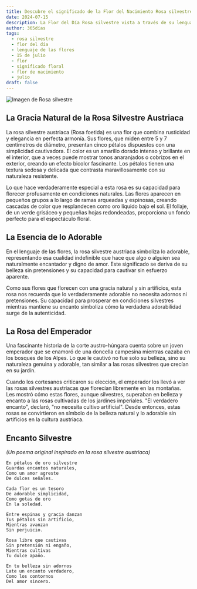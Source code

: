 ```yaml
---
title: Descubre el significado de la Flor del Nacimiento Rosa silvestre del 15 de julio
date: 2024-07-15
description: La Flor del Día Rosa silvestre vista a través de su lenguaje floral e historias
author: 365días
tags:
  - rosa silvestre
  - flor del día
  - lenguaje de las flores
  - 15 de julio
  - flor
  - significado floral
  - flor de nacimiento
  - julio
draft: false
---
```


![Imagen de Rosa silvestre](https://cdn.pixabay.com/photo/2018/09/10/17/51/yellow-rose-3667591_960_720.jpg#center#center)


## La Gracia Natural de la Rosa Silvestre Austriaca

La rosa silvestre austriaca (Rosa foetida) es una flor que combina rusticidad y elegancia en perfecta armonía. Sus flores, que miden entre 5 y 7 centímetros de diámetro, presentan cinco pétalos dispuestos con una simplicidad cautivadora. El color es un amarillo dorado intenso y brillante en el interior, que a veces puede mostrar tonos anaranjados o cobrizos en el exterior, creando un efecto bicolor fascinante. Los pétalos tienen una textura sedosa y delicada que contrasta maravillosamente con su naturaleza resistente.

Lo que hace verdaderamente especial a esta rosa es su capacidad para florecer profusamente en condiciones naturales. Las flores aparecen en pequeños grupos a lo largo de ramas arqueadas y espinosas, creando cascadas de color que resplandecen como oro líquido bajo el sol. El follaje, de un verde grisáceo y pequeñas hojas redondeadas, proporciona un fondo perfecto para el espectáculo floral.

## La Esencia de lo Adorable

En el lenguaje de las flores, la rosa silvestre austriaca simboliza lo adorable, representando esa cualidad indefinible que hace que algo o alguien sea naturalmente encantador y digno de amor. Este significado se deriva de su belleza sin pretensiones y su capacidad para cautivar sin esfuerzo aparente.

Como sus flores que florecen con una gracia natural y sin artificios, esta rosa nos recuerda que lo verdaderamente adorable no necesita adornos ni pretensiones. Su capacidad para prosperar en condiciones silvestres mientras mantiene su encanto simboliza cómo la verdadera adorabilidad surge de la autenticidad.

## La Rosa del Emperador

Una fascinante historia de la corte austro-húngara cuenta sobre un joven emperador que se enamoró de una doncella campesina mientras cazaba en los bosques de los Alpes. Lo que le cautivó no fue solo su belleza, sino su naturaleza genuina y adorable, tan similar a las rosas silvestres que crecían en su jardín.

Cuando los cortesanos criticaron su elección, el emperador los llevó a ver las rosas silvestres austriacas que florecían libremente en las montañas. Les mostró cómo estas flores, aunque silvestres, superaban en belleza y encanto a las rosas cultivadas de los jardines imperiales. "El verdadero encanto", declaró, "no necesita cultivo artificial". Desde entonces, estas rosas se convirtieron en símbolo de la belleza natural y lo adorable sin artificios en la cultura austriaca.

## Encanto Silvestre
*(Un poema original inspirado en la rosa silvestre austriaca)*

```
En pétalos de oro silvestre
Guardas encantos naturales,
Como un amor agreste
De dulces señales.

Cada flor es un tesoro
De adorable simplicidad,
Como gotas de oro
En la soledad.

Entre espinas y gracia danzan
Tus pétalos sin artificio,
Mientras avanzan
Sin perjuicio.

Rosa libre que cautivas
Sin pretensión ni engaño,
Mientras cultivas
Tu dulce apaño.

En tu belleza sin adornos
Late un encanto verdadero,
Como los contornos
Del amor sincero.
```